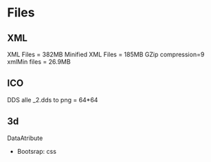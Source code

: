 # Files

## XML

XML Files = 382MB
Minified XML Files = 185MB
GZip compression=9 xmlMin files = 26.9MB

## ICO

DDS
alle _2.dds to png = 64*64

## 3d

DataAtribute


- Bootsrap: css